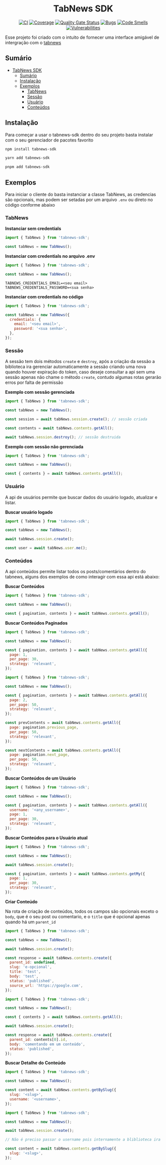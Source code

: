 <center>

# TabNews SDK

[![CI](https://github.com/leoferreiralima/tabnews-sdk/actions/workflows/ci.yml/badge.svg)](https://github.com/leoferreiralima/tabnews-sdk/actions/workflows/ci.yml)
[![Coverage](https://codecov.io/gh/leoferreiralima/tabnews-sdk/graph/badge.svg?token=1UWW7T20RY)](https://codecov.io/gh/leoferreiralima/tabnews-sdk)
[![Quality Gate Status](https://sonarcloud.io/api/project_badges/measure?project=leoferreiralima_tabnews-sdk&metric=alert_status)](https://sonarcloud.io/summary/new_code?id=leoferreiralima_tabnews-sdk)
[![Bugs](https://sonarcloud.io/api/project_badges/measure?project=leoferreiralima_tabnews-sdk&metric=bugs)](https://sonarcloud.io/summary/new_code?id=leoferreiralima_tabnews-sdk)
[![Code Smells](https://sonarcloud.io/api/project_badges/measure?project=leoferreiralima_tabnews-sdk&metric=code_smells)](https://sonarcloud.io/summary/new_code?id=leoferreiralima_tabnews-sdk)
[![Vulnerabilities](https://sonarcloud.io/api/project_badges/measure?project=leoferreiralima_tabnews-sdk&metric=vulnerabilities)](https://sonarcloud.io/summary/new_code?id=leoferreiralima_tabnews-sdk)

</center>

Esse projeto foi criado com o intuito de fornecer uma interface amigável de intergração com o [tabnews](https://www.tabnews.com.br/)

## Sumário

- [TabNews SDK](#tabnews-sdk)
  - [Sumário](#sumário)
  - [Instalação](#instalação)
  - [Exemplos](#exemplos)
    - [TabNews](#tabnews)
    - [Sessão](#sessão)
    - [Usuário](#usuário)
    - [Conteúdos](#conteúdos)

## Instalação

Para começar a usar o tabnews-sdk dentro do seu projeto basta instalar com o seu
gerenciador de pacotes favorito

```sh
npm install tabnews-sdk
```

```sh
yarn add tabnews-sdk
```

```sh
pnpm add tabnews-sdk
```

## Exemplos

Para iniciar o cliente do basta instanciar a classe TabNews, as credencias são opcionais,
mas podem ser setadas por um arquivo `.env` ou direto no código conforme abaixo

### TabNews

**Instanciar sem credentials**

```js
import { TabNews } from 'tabnews-sdk';

const tabNews = new TabNews();
```

**Instanciar com credentials no arquivo .env**

```js
import { TabNews } from 'tabnews-sdk';

const tabNews = new TabNews();
```

```properties
TABNEWS_CREDENTIALS_EMAIL=<seu email>
TABNEWS_CREDENTIALS_PASSWORD=<sua senha>
```

**Instanciar com credentials no código**

```js
import { TabNews } from 'tabnews-sdk';

const tabNews = new TabNews({
  credentials: {
    email: '<seu email>',
    password: '<sua senha>',
  },
});
```

### Sessão

A sessão tem dois métodos `create` e `destroy`, após a criação da sessão
a biblioteca ira gerenciar automaticamente a sessão criando uma nova quando houver
expiração do token, caso deseje consultar a api sem uma sessão apenas não chame o
método `create`, contudo algumas rotas gerarão erros por falta de permissão

**Exemplo com sessão gerenciada**

```js
import { TabNews } from 'tabnews-sdk';

const tabNews = new TabNews();

const session = await tabNews.session.create(); // sessão criada

const contents = await tabNews.contents.getAll();

await tabNews.session.destroy(); // sessão destruida
```

**Exemplo com sessão não gerenciada**

```js
import { TabNews } from 'tabnews-sdk';

const tabNews = new TabNews();

const { contents } = await tabNews.contents.getAll();
```

### Usuário

A api de usuários permite que buscar dados do usuário logado, atualizar e listar.

**Buscar usuário logado**

```js
import { TabNews } from 'tabnews-sdk';

const tabNews = new TabNews();

await tabNews.session.create();

const user = await tabNews.user.me();
```

### Conteúdos

A api conteúdos permite listar todos os posts/comentários dentro
do tabnews, alguns dos exemplos de como interagir com essa api está abaixo:

**Buscar Conteúdos**

```js
import { TabNews } from 'tabnews-sdk';

const tabNews = new TabNews();

const { pagination, contents } = await tabNews.contents.getAll();
```

**Buscar Conteúdos Paginados**

```js
import { TabNews } from 'tabnews-sdk';

const tabNews = new TabNews();

const { pagination, contents } = await tabNews.contents.getAll({
  page: 1,
  per_page: 30,
  strategy: 'relevant',
});
```

```js
import { TabNews } from 'tabnews-sdk';

const tabNews = new TabNews();

const { pagination, contents } = await tabNews.contents.getAll({
  page: 2,
  per_page: 50,
  strategy: 'relevant',
});

const prevContents = await tabNews.contents.getAll({
  page: pagination.previous_page,
  per_page: 50,
  strategy: 'relevant',
});

const nextContents = await tabNews.contents.getAll({
  page: pagination.next_page,
  per_page: 50,
  strategy: 'relevant',
});
```

**Buscar Conteúdos de um Usuário**

```js
import { TabNews } from 'tabnews-sdk';

const tabNews = new TabNews();

const { pagination, contents } = await tabNews.contents.getAll({
  username: '<any_username>',
  page: 1,
  per_page: 30,
  strategy: 'relevant',
});
```

**Buscar Conteúdos para o Usuário atual**

```js
import { TabNews } from 'tabnews-sdk';

const tabNews = new TabNews();

await tabNews.session.create();

const { pagination, contents } = await tabNews.contents.getMy({
  page: 1,
  per_page: 30,
  strategy: 'relevant',
});
```

**Criar Conteúdo**

Na rota de criação de conteúdos, todos os campos são opcionais exceto o `body`,
que é o seu post ou comentario, e o `title` que é opcional apenas quando há um `parent_id`

```js
import { TabNews } from 'tabnews-sdk';

const tabNews = new TabNews();

await tabNews.session.create();

const response = await tabNews.contents.create({
  parent_id: undefined,
  slug: 'e-opcional',
  title: 'test',
  body: 'test',
  status: 'published',
  source_url: 'https://google.com',
});
```

```js
import { TabNews } from 'tabnews-sdk';

const tabNews = new TabNews();

const { contents } = await tabNews.contents.getAll();

await tabNews.session.create();

const response = await tabNews.contents.create({
  parent_id: contents[0].id,
  body: 'comentando em um conteúdo',
  status: 'published',
});
```

**Buscar Detalhe do Conteúdo**

```js
import { TabNews } from 'tabnews-sdk';

const tabNews = new TabNews();

const content = await tabNews.contents.getBySlug({
  slug: '<slug>',
  username: '<username>',
});
```

```js
import { TabNews } from 'tabnews-sdk';

const tabNews = new TabNews();

await tabNews.session.create();

// Não é preciso passar o username pois internamente a bliblioteca ira realizar o fecth do usuario atual

const content = await tabNews.contents.getBySlug({
  slug: '<slug>',
});
```
